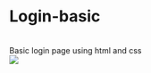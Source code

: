 # Login-basic
<br>
Basic login page using html and css<br>
<img src="https://github.com/jteja2003/guess-the-num/assets/100864239/434af67a-7656-49b9-8513-715d514f2f24" >
